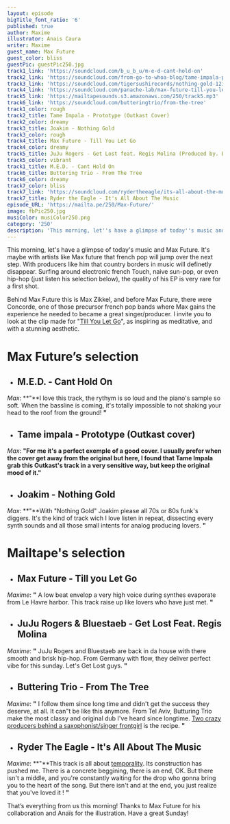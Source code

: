 ```yaml
---
layout: episode
bigTitle_font_ratio: '6'
published: true
author: Maxime
illustrator: Anais Caura
writer: Maxime
guest_name: Max Future
guest_color: bliss
guestPic: guestPic250.jpg
track1_link: 'https://soundcloud.com/b_u_b_u/m-e-d-cant-hold-on'
track2_link: 'https://soundcloud.com/from-go-to-whoa-blog/tame-impala-prototype-outkast'
track3_link: 'https://soundcloud.com/tigersushirecords/nothing-gold-12inch-mix'
track4_link: 'https://soundcloud.com/panache-lab/max-future-till-you-let-go'
track5_link: 'https://mailtapesounds.s3.amazonaws.com/250/track5.mp3'
track6_link: 'https://soundcloud.com/butteringtrio/from-the-tree'
track1_color: rough
track2_title: Tame Impala - Prototype (Outkast Cover)
track2_color: dreamy
track3_title: Joakim - Nothing Gold
track3_color: rough
track4_title: Max Future - Till You Let Go
track4_color: dreamy
track5_title: JuJu Rogers - Get Lost feat. Regis Molina (Produced by. Bluestaeb)
track5_color: vibrant
track1_title: M.E.D. - Cant Hold On
track6_title: Buttering Trio - From The Tree
track6_color: dreamy
track7_color: bliss
track7_link: 'https://soundcloud.com/rydertheeagle/its-all-about-the-music'
track7_title: Ryder the Eagle - It's All About The Music
episode_URL: 'https://mailta.pe/250/Max-Future/'
image: fbPic250.jpg
musiColor: musiColor250.png
category: '250'
description: 'This morning, let''s have a glimpse of today''s music and Max Future.'
---
```

<p id="introduction">This morning, let's have a glimpse of today's music and Max Future. It's maybe with artists like Max future that french pop will jump over the next step. With producers like him that country borders in music will definetly disappear. Surfing around electronic french Touch, naive sun-pop, or even hip-hop (just listen his selection below), the quality of his EP is very rare for a first shot.

Behind Max Future this is Max Zikkel, and before Max Future, there were Concorde, one of those precursor french pop bands where Max gains the experience he needed to became a great singer/producer. I invite you to look at the clip made for "[Till You Let Go](https://youtu.be/honQKnJ_1Ao)", as inspiring as meditative, and with a stunning aesthetic. </p>

# **Max Future’s selection**

+ ## M.E.D. - Cant Hold On
_Max_: **"**I love this track, the rythym is so loud and the piano's sample so soft. When the bassline is coming, it's totally impossible to not shaking your head to the roof from the ground! **"**

+ ## Tame impala - Prototype (Outkast cover) 
_Max_: **"**For me it's a perfect exemple of a good cover. I usually prefer when the cover get away from the original but here, I found that Tame Impala grab this Outkast's track in a very sensitive way, but keep the original mood of it.**"**

+ ## Joakim - Nothing Gold
_Max_: **"**With "Nothing Gold" Joakim please all 70s or 80s funk's diggers. It's the kind of track wich I love listen in repeat, dissecting every synth sounds and all those small intents for analog producing lovers.  **"**


# Mailtape's selection

+ ## Max Future - Till you Let Go
_Maxime_: **"** A low beat envelop a very high voice during synthes evaporate from Le Havre harbor. This track raise up like lovers who have just met.   **"** 

+ ## JuJu Rogers & Bluestaeb - Get Lost Feat. Regis Molina
_Maxime_: **"** JuJu Rogers and Bluestaeb are back in da house with there smooth and brisk hip-hop. From Germany with flow, they deliver perfect vibe for this sunday. Let's Get Lost guys. **"**

+ ## Buttering Trio - From The Tree
_Maxime_: **"** I follow them since long time and didn't get the success they deserve, at all. It can"t be like this anymore. From Tel Aviv, Butturing Trio make the most classy and original dub I've heard since longtime. [Two crazy producers behind a saxophonist/singer frontgirl](https://youtu.be/HsfzMudFWHA) is the recipe. **"**

+ ## Ryder The Eagle - It's All About The Music
_Maxime_: **"**This track is all about [temporality](https://youtu.be/D9-R2RDXRWo). Its construction has pushed me. There is a concrete beggining, there is an end, OK. But there isn't a middle, and you're constantly waiting for the drop who gonna bring you to the heart of the song. But there isn't and at the end, you just realize that you've loved it !  **"**


<p id="outroduction">That’s everything from us this morning! Thanks to Max Future for his collaboration and Anaïs for the illustration. Have a great Sunday!</p>
